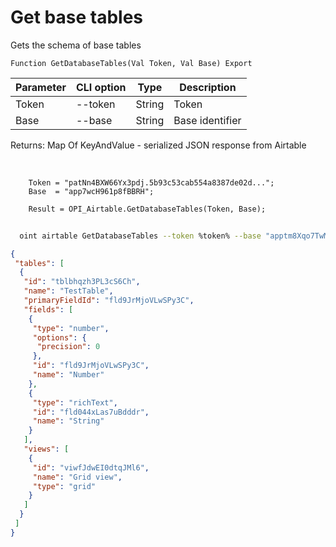 ﻿---
sidebar_position: 2
---

# Get base tables
 Gets the schema of base tables



`Function GetDatabaseTables(Val Token, Val Base) Export`

  | Parameter | CLI option | Type | Description |
  |-|-|-|-|
  | Token | --token | String | Token |
  | Base | --base | String | Base identifier |

  
  Returns:  Map Of KeyAndValue - serialized JSON response from Airtable

<br/>




```bsl title="Code example"
    Token = "patNn4BXW66Yx3pdj.5b93c53cab554a8387de02d...";
    Base  = "app7wcH961p8fBBRH";

    Result = OPI_Airtable.GetDatabaseTables(Token, Base);
```



```sh title="CLI command example"
    
  oint airtable GetDatabaseTables --token %token% --base "apptm8Xqo7TwMaipQ"

```

```json title="Result"
{
 "tables": [
  {
   "id": "tblbhqzh3PL3cS6Ch",
   "name": "TestTable",
   "primaryFieldId": "fld9JrMjoVLwSPy3C",
   "fields": [
    {
     "type": "number",
     "options": {
      "precision": 0
     },
     "id": "fld9JrMjoVLwSPy3C",
     "name": "Number"
    },
    {
     "type": "richText",
     "id": "fld044xLas7uBdddr",
     "name": "String"
    }
   ],
   "views": [
    {
     "id": "viwfJdwEI0dtqJMl6",
     "name": "Grid view",
     "type": "grid"
    }
   ]
  }
 ]
}
```
